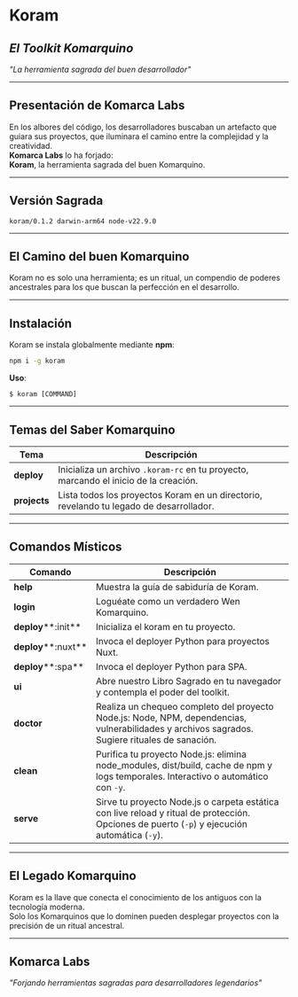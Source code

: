 # Koram

## *El Toolkit Komarquino*

*"La herramienta sagrada del buen desarrollador"*

---

## Presentación de Komarca Labs

En los albores del código, los desarrolladores buscaban un artefacto que guiara sus proyectos, que iluminara el camino entre la complejidad y la creatividad.\
**Komarca Labs** lo ha forjado:\
**Koram**, la herramienta sagrada del buen Komarquino.

---

## Versión Sagrada

```
koram/0.1.2 darwin-arm64 node-v22.9.0
```

---

## El Camino del buen Komarquino

Koram no es solo una herramienta; es un ritual, un compendio de poderes ancestrales para los que buscan la perfección en el desarrollo.

---

## Instalación

Koram se instala globalmente mediante **npm**:

```bash
npm i -g koram
```

**Uso**:

```
$ koram [COMMAND]
```

---

## Temas del Saber Komarquino

| Tema         | Descripción                                                                             |
| ------------ | --------------------------------------------------------------------------------------- |
| **deploy**   | Inicializa un archivo `.koram-rc` en tu proyecto, marcando el inicio de la creación.    |
| **projects** | Lista todos los proyectos Koram en un directorio, revelando tu legado de desarrollador. |

---

## Comandos Místicos

| Comando             | Descripción                                                                                                                                    |
| ------------------- | ---------------------------------------------------------------------------------------------------------------------------------------------- |
| **help**            | Muestra la guía de sabiduría de Koram.                                                                                                         |
| **login**           | Loguéate como un verdadero Wen Komarquino.                                                                                                     |
| **deploy****:init** | Inicializa el koram en tu proyecto.                                                                                                            |
| **deploy****:nuxt** | Invoca el deployer Python para proyectos Nuxt.                                                                                                 |
| **deploy****:spa**  | Invoca el deployer Python para SPA.                                                                                                            |
| **ui**              | Abre nuestro Libro Sagrado en tu navegador y contempla el poder del toolkit.                                                                   |
| **doctor**          | Realiza un chequeo completo del proyecto Node.js: Node, NPM, dependencias, vulnerabilidades y archivos sagrados. Sugiere rituales de sanación. |
| **clean**           | Purifica tu proyecto Node.js: elimina node\_modules, dist/build, cache de npm y logs temporales. Interactivo o automático con `-y`.            |
| **serve**           | Sirve tu proyecto Node.js o carpeta estática con live reload y ritual de protección. Opciones de puerto (`-p`) y ejecución automática (`-y`).  |

---

## El Legado Komarquino

Koram es la llave que conecta el conocimiento de los antiguos con la tecnología moderna.\
Solo los Komarquinos que lo dominen pueden desplegar proyectos con la precisión de un ritual ancestral.

---

## Komarca Labs

*"Forjando herramientas sagradas para desarrolladores legendarios"*

